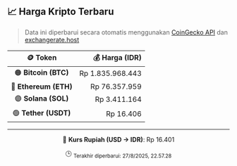 

<!-- HARGA_KRIPTO -->
## 📈 Harga Kripto Terbaru

> Data ini diperbarui secara otomatis menggunakan [CoinGecko API](https://www.coingecko.com/) dan [exchangerate.host](https://exchangerate.host/)

<div align="center">

| 🪙 Token | 💰 Harga (IDR) |
|:------:|---------------:|
| 🟠 **Bitcoin (BTC)**   | Rp 1.835.968.443 |
| 🔵 **Ethereum (ETH)**  | Rp 76.357.959 |
| 🟣 **Solana (SOL)**    | Rp 3.411.164 |
| 🟢 **Tether (USDT)**   | Rp 16.406 |

---

💱 **Kurs Rupiah (USD → IDR)**: Rp 16.401

🕒 <sub>Terakhir diperbarui: 27/8/2025, 22.57.28</sub>

</div>
<!-- /HARGA_KRIPTO -->